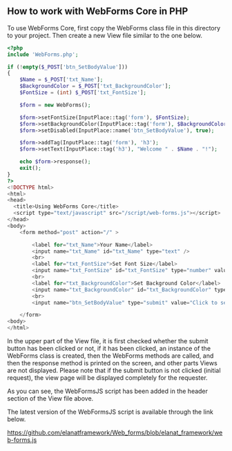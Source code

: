## How to work with WebForms Core in PHP

To use WebForms Core, first copy the WebForms class file in this directory to your project. Then create a new View file similar to the one below.

```php
<?php
include 'WebForms.php';

if (!empty($_POST['btn_SetBodyValue']))
{
    $Name = $_POST['txt_Name'];
    $BackgroundColor = $_POST['txt_BackgroundColor'];
    $FontSize = (int) $_POST['txt_FontSize'];

    $form = new WebForms();

    $form->setFontSize(InputPlace::tag('form'), $FontSize);
    $form->setBackgroundColor(InputPlace::tag('form'), $BackgroundColor);
    $form->setDisabled(InputPlace::name('btn_SetBodyValue'), true);

    $form->addTag(InputPlace::tag('form'), 'h3');
    $form->setText(InputPlace::tag('h3'), "Welcome " . $Name . "!");

    echo $form->response();
    exit();
}
?>
<!DOCTYPE html>
<html>
<head>
  <title>Using WebForms Core</title>
  <script type="text/javascript" src="/script/web-forms.js"></script>
</head>
<body>
    <form method="post" action="/" >

        <label for="txt_Name">Your Name</label>
        <input name="txt_Name" id="txt_Name" type="text" />
        <br>
        <label for="txt_FontSize">Set Font Size</label>
        <input name="txt_FontSize" id="txt_FontSize" type="number" value="16" min="10" max="36" />
        <br>
        <label for="txt_BackgroundColor">Set Background Color</label>
        <input name="txt_BackgroundColor" id="txt_BackgroundColor" type="text" />
        <br>
        <input name="btn_SetBodyValue" type="submit" value="Click to send data" />

    </form>
<body>
</html>
```

In the upper part of the View file, it is first checked whether the submit button has been clicked or not, if it has been clicked, an instance of the WebForms class is created, then the WebForms methods are called, and then the response method is printed on the screen, and other parts Views are not displayed.
Please note that if the submit button is not clicked (initial request), the view page will be displayed completely for the requester.

As you can see, the WebFormsJS script has been added in the header section of the View file above.

The latest version of the WebFormsJS script is available through the link below.

https://github.com/elanatframework/Web_forms/blob/elanat_framework/web-forms.js

